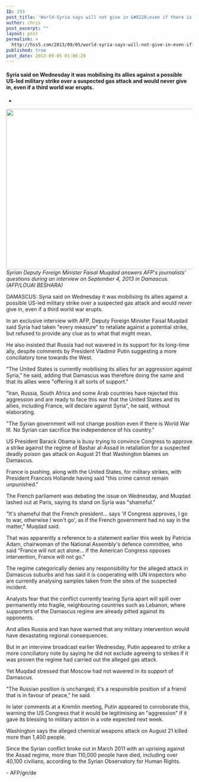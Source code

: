```yaml
---
ID: 293
post_title: 'World-Syria says will not give in &#8220;even if there is WWIII&#8221;'
author: chris
post_excerpt: ""
layout: post
permalink: >
  http://hss5.com/2013/09/05/world-syria-says-will-not-give-in-even-if-there-is-wwiii/
published: true
post_date: 2013-09-05 01:06:29
---
```

<h4>Syria said on Wednesday it was mobilising its allies against a possible US-led military strike over a suspected gas attack and would never give in, even if a third world war erupts.</h4> <ul> <li></li></ul> <p><img src="http://www.channelnewsasia.com/image/802346/1378304626000/large16x9/768/432/syrian-deputy-foreign.png" width="768" height="432"> <em>Syrian Deputy Foreign Minister Faisal Muqdad answers AFP's journalists' questions during an interview on September 4, 2013 in Damascus. (AFP/LOUAI BESHARA)</em> <p>DAMASCUS: Syria said on Wednesday it was mobilising its allies against a possible US-led military strike over a suspected gas attack and would never give in, even if a third world war erupts. <p>In an exclusive interview with AFP, Deputy Foreign Minister Faisal Muqdad said Syria had taken "every measure" to retaliate against a potential strike, but refused to provide any clue as to what that might mean. <p>He also insisted that Russia had not wavered in its support for its long-time ally, despite comments by President Vladimir Putin suggesting a more conciliatory tone towards the West. <p>"The United States is currently mobilising its allies for an aggression against Syria," he said, adding that Damascus was therefore doing the same and that its allies were "offering it all sorts of support." <p>"Iran, Russia, South Africa and some Arab countries have rejected this aggression and are ready to face this war that the United States and its allies, including France, will declare against Syria", he said, without elaborating. <p>"The Syrian government will not change position even if there is World War III. No Syrian can sacrifice the independence of his country." <p>US President Barack Obama is busy trying to convince Congress to approve a strike against the regime of Bashar al-Assad in retaliation for a suspected deadly poison gas attack on August 21 that Washington blames on Damascus. <p>France is pushing, along with the United States, for military strikes, with President Francois Hollande having said "this crime cannot remain unpunished." <p>The French parliament was debating the issue on Wednesday, and Muqdad lashed out at Paris, saying its stand on Syria was "shameful." <p>"It's shameful that the French president... says 'if Congress approves, I go to war, otherwise I won't go', as if the French government had no say in the matter," Muqdad said. <p>That was apparently a reference to a statement earlier this week by Patricia Adam, chairwoman of the National Assembly's defence committee, who said "France will not act alone... If the American Congress opposes intervention, France will not go." <p>The regime categorically denies any responsibility for the alleged attack in Damascus suburbs and has said it is cooperating with UN inspectors who are currently analysing samples taken from the sites of the suspected incident. <p>Analysts fear that the conflict currently tearing Syria apart will spill over permanently into fragile, neighbouring countries such as Lebanon, where supporters of the Damascus regime are already pitted against its opponents. <p>And allies Russia and Iran have warned that any military intervention would have devastating regional consequences. <p>But in an interview broadcast earlier Wednesday, Putin appeared to strike a more conciliatory note by saying he did not exclude agreeing to strikes if it was proven the regime had carried out the alleged gas attack. <p>Yet Muqdad stressed that Moscow had not wavered in its support of Damascus. <p>"The Russian position is unchanged; it's a responsible position of a friend that is in favour of peace," he said. <p>In later comments at a Kremlin meeting, Putin appeared to corroborate this, warning the US Congress that it would be legitimising an "aggression" if it gave its blessing to military action in a vote expected next week. <p>Washington says the alleged chemical weapons attack on August 21 killed more than 1,400 people. <p>Since the Syrian conflict broke out in March 2011 with an uprising against the Assad regime, more than 110,000 people have died, including over 40,100 civilians, according to the Syrian Observatory for Human Rights. <p>- AFP/gn/de